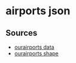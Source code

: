 # airports json

## Sources

- [ourairports data](https://ourairports.com/data/)
- [ourairports shape](https://ourairports.com/help/data-dictionary.html)
